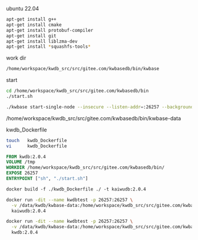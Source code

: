 ubuntu 22.04

```sh
apt-get install g++
apt-get install cmake
apt-get install protobuf-compiler
apt-get install git
apt-get install liblzma-dev
apt-get install *squashfs-tools* 
```



work dir

```sh
/home/workspace/kwdb_src/src/gitee.com/kwbasedb/bin/kwbase
```

start

```sh
cd /home/workspace/kwdb_src/src/gitee.com/kwbasedb/bin
./start.sh
```





```sh
./kwbase start-single-node --insecure --listen-addr=:26257 --background
```



/home/workspace/kwdb_src/src/gitee.com/kwbasedb/bin/kwbase-data



kwdb_Dockerfile

````sh
touch 	kwdb_Dockerfile
vi		kwdb_Dockerfile
````



```dockerfile
FROM kwdb:2.0.4
VOLUME /tmp
WORKDIR /home/workspace/kwdb_src/src/gitee.com/kwbasedb/bin/
EXPOSE 26257
ENTRYPOINT ["sh", "./start.sh"]
```



```dockerfile
docker build -f ./kwdb_Dockerfile ./ -t kaiwudb:2.0.4
```





```sh
docker run -dit --name kwdbtest -p 26257:26257 \
  -v /data/kwdb/kwbase-data:/home/workspace/kwdb_src/src/gitee.com/kwbasedb/bin/kwbase-data \
  kaiwudb:2.0.4
```





```sh
docker run -dit --name kwdbtest -p 26257:26257 \
  -v /data/kwdb/kwbase-data:/home/workspace/kwdb_src/src/gitee.com/kwbasedb/bin/kwbase-data \
  kwdb:2.0.4
```

